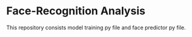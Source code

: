 # Face-Recognition Analysis
This repository consists model training py file and face predictor py file.
